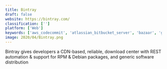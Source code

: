 ```yaml
---
title: Bintray
draft: false 
website: https://bintray.com/
classification: ['']
platform: ['Web']
keywords: ['aws_codecommit', 'atlassian_bitbucket_server', 'bazaar', 'gitbucket', 'github', 'gitlab', 'gitea', 'jira', 'plastic_scm', 'proofhub', 'smartsvn', 'sonatype_nexus', 'sourceanywhere', 'sourcetree', 'vsts', 'websvn', 'youtrack']
image: 2020/04/Bintray.png
---
```

Bintray gives developers a CDN-based, reliable, download center with REST automation & support for RPM & Debian packages, and generic software distribution
